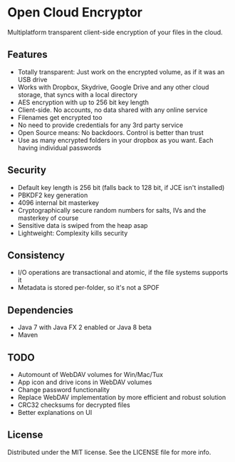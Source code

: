 Open Cloud Encryptor
====================

Multiplatform transparent client-side encryption of your files in the cloud.

## Features
- Totally transparent: Just work on the encrypted volume, as if it was an USB drive
- Works with Dropbox, Skydrive, Google Drive and any other cloud storage, that syncs with a local directory
- AES encryption with up to 256 bit key length
- Client-side. No accounts, no data shared with any online service
- Filenames get encrypted too
- No need to provide credentials for any 3rd party service
- Open Source means: No backdoors. Control is better than trust
- Use as many encrypted folders in your dropbox as you want. Each having individual passwords

## Security
- Default key length is 256 bit (falls back to 128 bit, if JCE isn't installed)
- PBKDF2 key generation
- 4096 internal bit masterkey
- Cryptographically secure random numbers for salts, IVs and the masterkey of course
- Sensitive data is swiped from the heap asap
- Lightweight: Complexity kills security

## Consistency
- I/O operations are transactional and atomic, if the file systems supports it
- Metadata is stored per-folder, so it's not a SPOF

## Dependencies
- Java 7 with Java FX 2 enabled or Java 8 beta
- Maven

## TODO
- Automount of WebDAV volumes for Win/Mac/Tux
- App icon and drive icons in WebDAV volumes
- Change password functionality
- Replace WebDAV implementation by more efficient and robust solution
- CRC32 checksums for decrypted files
- Better explanations on UI

## License

Distributed under the MIT license. See the LICENSE file for more info.
